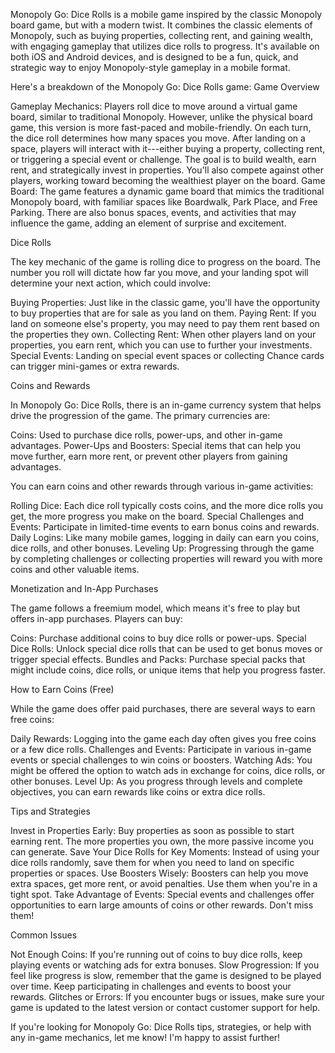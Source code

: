 Monopoly Go: Dice Rolls is a mobile game inspired by the classic
Monopoly board game, but with a modern twist. It combines the classic
elements of Monopoly, such as buying properties, collecting rent, and
gaining wealth, with engaging gameplay that utilizes dice rolls to
progress. It\'s available on both iOS and Android devices, and is
designed to be a fun, quick, and strategic way to enjoy Monopoly-style
gameplay in a mobile format.

Here's a breakdown of the Monopoly Go: Dice Rolls game: Game Overview

Gameplay Mechanics: Players roll dice to move around a virtual game
board, similar to traditional Monopoly. However, unlike the physical
board game, this version is more fast-paced and mobile-friendly. On each
turn, the dice roll determines how many spaces you move. After landing
on a space, players will interact with it---either buying a property,
collecting rent, or triggering a special event or challenge. The goal is
to build wealth, earn rent, and strategically invest in properties.
You'll also compete against other players, working toward becoming the
wealthiest player on the board. Game Board: The game features a dynamic
game board that mimics the traditional Monopoly board, with familiar
spaces like Boardwalk, Park Place, and Free Parking. There are also
bonus spaces, events, and activities that may influence the game, adding
an element of surprise and excitement.

Dice Rolls

The key mechanic of the game is rolling dice to progress on the board.
The number you roll will dictate how far you move, and your landing spot
will determine your next action, which could involve:

Buying Properties: Just like in the classic game, you'll have the
opportunity to buy properties that are for sale as you land on them.
Paying Rent: If you land on someone else's property, you may need to pay
them rent based on the properties they own. Collecting Rent: When other
players land on your properties, you earn rent, which you can use to
further your investments. Special Events: Landing on special event
spaces or collecting Chance cards can trigger mini-games or extra
rewards.

Coins and Rewards

In Monopoly Go: Dice Rolls, there is an in-game currency system that
helps drive the progression of the game. The primary currencies are:

Coins: Used to purchase dice rolls, power-ups, and other in-game
advantages. Power-Ups and Boosters: Special items that can help you move
further, earn more rent, or prevent other players from gaining
advantages.

You can earn coins and other rewards through various in-game activities:

Rolling Dice: Each dice roll typically costs coins, and the more dice
rolls you get, the more progress you make on the board. Special
Challenges and Events: Participate in limited-time events to earn bonus
coins and rewards. Daily Logins: Like many mobile games, logging in
daily can earn you coins, dice rolls, and other bonuses. Leveling Up:
Progressing through the game by completing challenges or collecting
properties will reward you with more coins and other valuable items.

Monetization and In-App Purchases

The game follows a freemium model, which means it's free to play but
offers in-app purchases. Players can buy:

Coins: Purchase additional coins to buy dice rolls or power-ups. Special
Dice Rolls: Unlock special dice rolls that can be used to get bonus
moves or trigger special effects. Bundles and Packs: Purchase special
packs that might include coins, dice rolls, or unique items that help
you progress faster.

How to Earn Coins (Free)

While the game does offer paid purchases, there are several ways to earn
free coins:

Daily Rewards: Logging into the game each day often gives you free coins
or a few dice rolls. Challenges and Events: Participate in various
in-game events or special challenges to win coins or boosters. Watching
Ads: You might be offered the option to watch ads in exchange for coins,
dice rolls, or other bonuses. Level Up: As you progress through levels
and complete objectives, you can earn rewards like coins or extra dice
rolls.

Tips and Strategies

Invest in Properties Early: Buy properties as soon as possible to start
earning rent. The more properties you own, the more passive income you
can generate. Save Your Dice Rolls for Key Moments: Instead of using
your dice rolls randomly, save them for when you need to land on
specific properties or spaces. Use Boosters Wisely: Boosters can help
you move extra spaces, get more rent, or avoid penalties. Use them when
you're in a tight spot. Take Advantage of Events: Special events and
challenges offer opportunities to earn large amounts of coins or other
rewards. Don't miss them!

Common Issues

Not Enough Coins: If you\'re running out of coins to buy dice rolls,
keep playing events or watching ads for extra bonuses. Slow Progression:
If you feel like progress is slow, remember that the game is designed to
be played over time. Keep participating in challenges and events to
boost your rewards. Glitches or Errors: If you encounter bugs or issues,
make sure your game is updated to the latest version or contact customer
support for help.

If you\'re looking for Monopoly Go: Dice Rolls tips, strategies, or help
with any in-game mechanics, let me know! I\'m happy to assist further!
